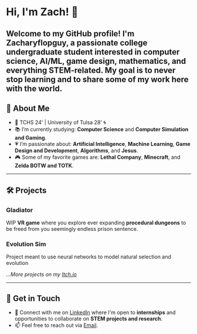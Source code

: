 # Hi, I'm Zach! 👋

**Welcome to my GitHub profile!** I'm Zacharyflopguy, a passionate college undergraduate student interested in **computer science**, **AI/ML**, **game design**, **mathematics**, and everything STEM-related. My goal is to never stop learning and to share some of my work here with the world.
---

## 🌟 About Me

- 🏫 TCHS 24' | University of Tulsa 28' 🌀
- 📚 I’m currently studying: **Computer Science** and **Computer Simulation and Gaming**.
- 💗 I’m passionate about: **Artificial Intelligence**, **Machine Learning**, **Game Design and Development**, **Algorithms**, and **Jesus**.
- 🎮 Some of my favorite games are: **Lethal Company**, **Minecraft**, and **Zelda BOTW and TOTK**. 

---

## 🛠️ Projects

### Gladiator
WIP **VR game** where you explore ever expanding **procedural dungeons** to be freed from you seemingly endless prison sentence.

### Evolution Sim
Project meant to use neural networks to model natural selection and evolution

_...More projects on my [Itch.io](https://zacharyflopguy.itch.io/)_

---

## 🤝 Get in Touch

- 💼 Connect with me on [LinkedIn](www.linkedin.com/in/zach-hickman-813537327) where I'm open to **internships** and opportunities to collaborate on **STEM projects and research**.
- 📫 Feel free to reach out via [Email](mailto:zachary.b.hickman@gmail.com).
